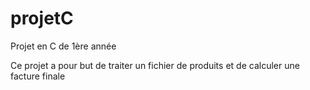 projetC
=======

Projet en C de 1ère année

Ce projet a pour but de traiter un fichier de produits et de calculer une facture finale
